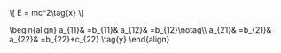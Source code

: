 <!--
Title: MathJax Equation Tagging
Description: Sample Mathjax equation tagging.

mathjax.enabled
mathjax.config: TeX-AMS_HTML
-->

\\[ E = mc^2\tag{x} \\]

\begin{align} 
a\_{11}& =b\_{11}& a\_{12}& =b\_{12}\notag\\\\
a\_{21}& =b\_{21}& a\_{22}& =b\_{22}+c\_{22} \tag{y}
\end{align}
